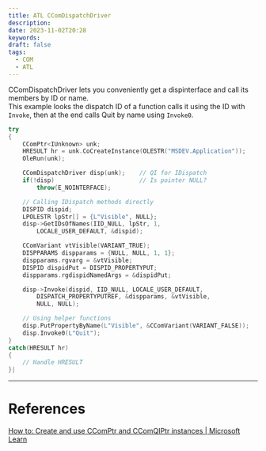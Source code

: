 ```yaml
---
title: ATL CComDispatchDriver
description: 
date: 2023-11-02T20:28
keywords: 
draft: false
tags:
  - COM
  - ATL
---
```

CComDispatchDriver lets you conveniently get a dispinterface and call its members by ID or name.  
This example looks the dispatch ID of a function calls it using the ID with `Invoke`, then at the end calls Quit by name using `Invoke0`.

```C++
try
{
    CComPtr<IUnknown> unk;
    HRESULT hr = unk.CoCreateInstance(OLESTR("MSDEV.Application"));
    OleRun(unk);

    CComDispatchDriver disp(unk);    // QI for IDispatch
    if(!disp)                        // Is pointer NULL?
        throw(E_NOINTERFACE);

    // Calling IDispatch methods directly
    DISPID dispid;
    LPOLESTR lpStr[] = {L"Visible", NULL};
    disp->GetIDsOfNames(IID_NULL, lpStr, 1,
        LOCALE_USER_DEFAULT, &dispid);

    CComVariant vtVisible(VARIANT_TRUE);
    DISPPARAMS dispparams = {NULL, NULL, 1, 1};
    dispparams.rgvarg = &vtVisible;
    DISPID dispidPut = DISPID_PROPERTYPUT;
    dispparams.rgdispidNamedArgs = &dispidPut;

    disp->Invoke(dispid, IID_NULL, LOCALE_USER_DEFAULT,
        DISPATCH_PROPERTYPUTREF, &dispparams, &vtVisible,
        NULL, NULL);

    // Using helper functions
    disp.PutPropertyByName(L"Visible", &CComVariant(VARIANT_FALSE));
    disp.Invoke0(L"Quit");
}
catch(HRESULT hr)
{
    // Handle HRESULT
}|
```



---
# References

[How to: Create and use CComPtr and CComQIPtr instances | Microsoft Learn](https://learn.microsoft.com/en-us/cpp/cpp/how-to-create-and-use-ccomptr-and-ccomqiptr-instances?view=msvc-170)
